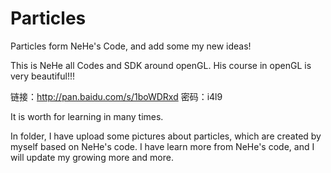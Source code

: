 # Particles
Particles form NeHe's Code, and add some my new ideas!


This is NeHe all Codes and SDK around openGL. His course in openGL is very beautiful!!!

链接：http://pan.baidu.com/s/1boWDRxd 密码：i4l9

It is worth for learning in many times.

In folder, I have upload some pictures about particles, which are created by myself based on NeHe's code.
I have learn more from NeHe's code, and I will update my growing more and more. 

